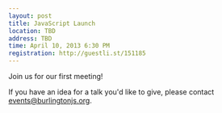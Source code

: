 ```yaml
---
layout: post
title: JavaScript Launch
location: TBD
address: TBD
time: April 10, 2013 6:30 PM
registration: http://guestli.st/151185
---
```


Join us for our first meeting!

If you have an idea for a talk you'd like to give, please contact <events@burlingtonjs.org>.